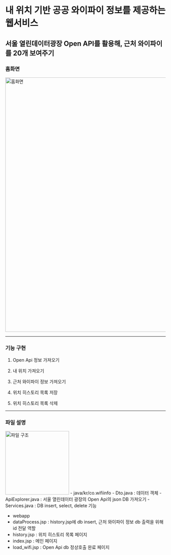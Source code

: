 # 내 위치 기반 공공 와이파이 정보를 제공하는 웹서비스
## 서울 열린데이터광장 Open API를 활용해, 근처 와이파이를 20개 보여주기

### 홈화면
<img width="800" alt="홈화면" src="https://user-images.githubusercontent.com/111031449/230828745-f224335e-8b62-4f99-afde-15ecfaa5b1d0.png">

*****
### 기능 구현
1. Open Api 정보 가져오기

2. 내 위치 가져오기

3. 근처 와이파이 정보 가져오기

4. 위치 히스토리 목록 저장

5. 위치 히스토리 목록 삭제

*****
### 파일 설명
<img width="200" alt="파일 구조" src="https://user-images.githubusercontent.com/111031449/230829987-3a47c747-c0b5-4db6-8619-79fb7052b05b.png">
 - java/kr/co.wifiinfo 
  - Dto.java : 데이터 객체
  - ApiExplorer.java : 서울 열린데이터 광장의 Open Api의 json DB 가져오기
  - Services.java : DB insert, select, delete 기능
  
 - webapp
  - dataProcess.jsp : history.jsp에 db insert, 근처 와이파이 정보 db 출력을 위해 id 전달 역할
  - history.jsp : 위치 히스토리 목록 페이지 
  - index.jsp : 메인 페이지
  - load_wifi.jsp : Open Api db 정상호출 완료 페이지
